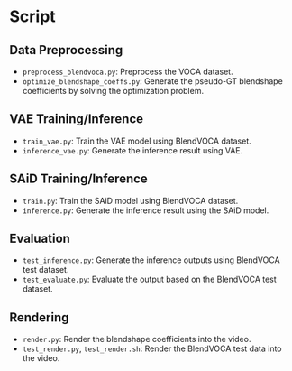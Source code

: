 # Script

## Data Preprocessing

- `preprocess_blendvoca.py`: Preprocess the VOCA dataset.
- `optimize_blendshape_coeffs.py`: Generate the pseudo-GT blendshape coefficients by solving the optimization problem.

## VAE Training/Inference

- `train_vae.py`: Train the VAE model using BlendVOCA dataset.
- `inference_vae.py`: Generate the inference result using VAE.

## SAiD Training/Inference

- `train.py`: Train the SAiD model using BlendVOCA dataset.
- `inference.py`: Generate the inference result using the SAiD model.

## Evaluation

- `test_inference.py`: Generate the inference outputs using BlendVOCA test dataset.
- `test_evaluate.py`: Evaluate the output based on the BlendVOCA test dataset.

## Rendering

- `render.py`: Render the blendshape coefficients into the video.
- `test_render.py`, `test_render.sh`: Render the BlendVOCA test data into the video.
